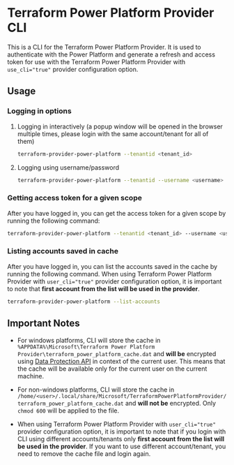 # Terraform Power Platform Provider CLI

This is a CLI for the Terraform Power Platform Provider. It is used to authenticate with the Power Platform and generate a refresh and access token for use with the Terraform Power Platform Provider with `use_cli="true"` provider configuration option.

## Usage

### Logging in options

1. Logging in interactively (a popup window will be opened in the browser multiple times, please login with the same account/tenant for all of them)

    ```bash
    terraform-provider-power-platform --tenantid <tenant_id>
    ```

1. Logging using username/password

    ```bash
    terraform-provider-power-platform --tenantid --username <username> --password <password>
    ```

### Getting access token for a given scope

After you have logged in, you can get the access token for a given scope by running the following command:

```bash
terraform-provider-power-platform --tenantid <tenant_id> --username <username> --get-token --scope <scope>
```

### Listing accounts saved in cache

After you have logged in, you can list the accounts saved in the cache by running the following command. When using Terraform Power Platform Provider with `user_cli="true"` provider configuration option, it is important to note that **first account from the list will be used in the provider**.

```bash
terraform-provider-power-platform --list-accounts
```

## Important Notes

- For windows platforms, CLI will store the cache in `%APPDATA%\Microsoft\Terraform Power Platform Provider\terraform_power_platform_cache.dat` and **will be** encrypted using [Data Protection API](https://en.wikipedia.org/wiki/Data_Protection_API) in context of the current user. This means that the cache will be available only for the current user on the current machine.

- For non-windows platforms, CLI will store the cache in `/home/<user>/.local/share/Microsoft/TerraformPowerPlatformProvider/terraform_power_platform_cache.dat` and **will not be** encrypted. Only `chmod 600` will be applied to the file.

- When using Terraform Power Platform Provider with `user_cli="true"` provider configuration option, it is important to note that if you login with CLI using different accounts/tenants only **first account from the list will be used in the provider**. If you want to use different account/tenant, you need to remove the cache file and login again.
